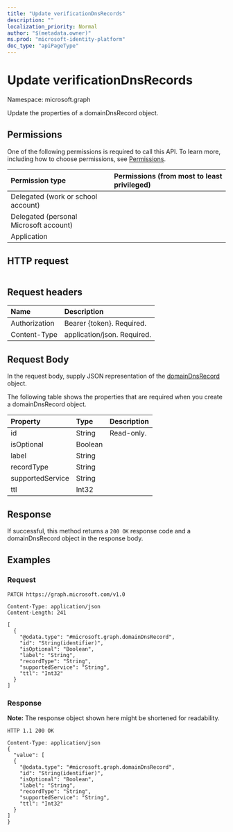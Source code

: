 ```yaml
---
title: "Update verificationDnsRecords"
description: ""
localization_priority: Normal
author: "$(metadata.owner)"
ms.prod: "microsoft-identity-platform"
doc_type: "apiPageType"
---
```


# Update verificationDnsRecords

Namespace: microsoft.graph

Update the properties of a domainDnsRecord object.

## Permissions

One of the following permissions is required to call this API. To learn more, including how to choose permissions, see [Permissions](/graph/permissions-reference).

| Permission type                        | Permissions (from most to least privileged) |
| :------------------------------------- | :------------------------------------------ |
| Delegated (work or school account)     |                                             |
| Delegated (personal Microsoft account) |                                             |
| Application                            |                                             |

## HTTP request

<!-- {
  "blockType": "ignored"
}
-->

```http

```

## Request headers

| Name          | Description                 |
| :------------ | :-------------------------- |
| Authorization | Bearer {token}. Required.   |
| Content-Type  | application/json. Required. |

## Request Body

In the request body, supply JSON representation of the [domainDnsRecord](../resources/-domaindnsrecord.md) object.

<!-- Actions and Functions -->

<!-- CRUD Methods -->

The following table shows the properties that are required when you create a domainDnsRecord object.

| Property         | Type    | Description |
| :--------------- | :------ | :---------- |
| id               | String  | Read-only.  |
| isOptional       | Boolean |             |
| label            | String  |             |
| recordType       | String  |             |
| supportedService | String  |             |
| ttl              | Int32   |             |

## Response

If successful, this method returns a `200 OK` response code and a domainDnsRecord object in the response body.

## Examples

### Request

<!-- {
  "blockType": "request",
  "name": "update_verificationdnsrecords"
}
-->

```http
PATCH https://graph.microsoft.com/v1.0

Content-Type: application/json
Content-Length: 241

[
  {
    "@odata.type": "#microsoft.graph.domainDnsRecord",
    "id": "String(identifier)",
    "isOptional": "Boolean",
    "label": "String",
    "recordType": "String",
    "supportedService": "String",
    "ttl": "Int32"
  }
]

```

### Response

**Note:** The response object shown here might be shortened for readability.

<!-- {
  "blockType": "response",
  "truncated": true,
  "@odata.type": "$(this.ReturnTypeFullName)"
}
-->

```http
HTTP 1.1 200 OK

Content-Type: application/json
{
  "value": [
  {
    "@odata.type": "#microsoft.graph.domainDnsRecord",
    "id": "String(identifier)",
    "isOptional": "Boolean",
    "label": "String",
    "recordType": "String",
    "supportedService": "String",
    "ttl": "Int32"
  }
]
}

```
